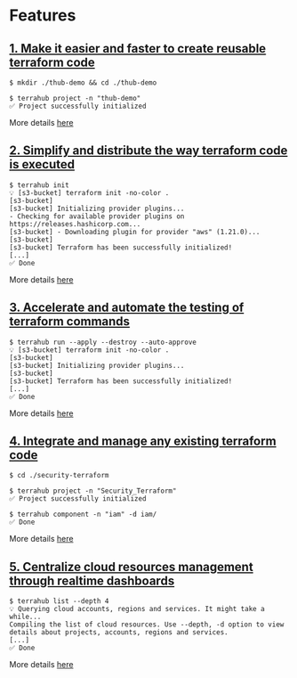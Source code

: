 # Features


## [1. Make it easier and faster to create reusable terraform code](features/features1.md)
```
$ mkdir ./thub-demo && cd ./thub-demo

$ terrahub project -n "thub-demo"
✅ Project successfully initialized
```

More details [here](features/features1.md)


## [2. Simplify and distribute the way terraform code is executed](features/features2.md)
```
$ terrahub init
💡 [s3-bucket] terraform init -no-color .
[s3-bucket]
[s3-bucket] Initializing provider plugins...
- Checking for available provider plugins on https://releases.hashicorp.com...
[s3-bucket] - Downloading plugin for provider "aws" (1.21.0)...
[s3-bucket]
[s3-bucket] Terraform has been successfully initialized!
[...]
✅ Done
```

More details [here](features/features2.md)


## [3. Accelerate and automate the testing of terraform commands](features/features3.md)
```
$ terrahub run --apply --destroy --auto-approve
💡 [s3-bucket] terraform init -no-color .
[s3-bucket]
[s3-bucket] Initializing provider plugins...
[s3-bucket]
[s3-bucket] Terraform has been successfully initialized!
[...]
✅ Done
```

More details [here](features/features3.md)


## [4. Integrate and manage any existing terraform code](features/features4.md)
```
$ cd ./security-terraform

$ terrahub project -n "Security_Terraform"
✅ Project successfully initialized

$ terrahub component -n "iam" -d iam/
✅ Done
```

More details [here](features/features4.md)


## [5. Centralize cloud resources management through realtime dashboards](features/features5.md)
```
$ terrahub list --depth 4
💡 Querying cloud accounts, regions and services. It might take a while...
Compiling the list of cloud resources. Use --depth, -d option to view details about projects, accounts, regions and services.
[...]
✅ Done
```

More details [here](features/features5.md)
